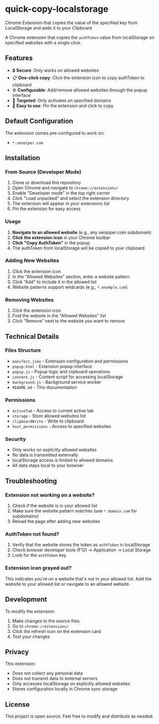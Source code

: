 # quick-copy-localstorage
Chrome Extension that copies the value of the specified key from LocalStorage and adds it to your Clipboard


A Chrome extension that copies the `authToken` value from localStorage on specified websites with a single click.

## Features

- 🔒 **Secure**: Only works on allowed websites
- 📋 **One-click copy**: Click the extension icon to copy authToken to clipboard
- ⚙️ **Configurable**: Add/remove allowed websites through the popup interface
- 🎯 **Targeted**: Only activates on specified domains
- 🔧 **Easy to use**: Pin the extension and click to copy

## Default Configuration

The extension comes pre-configured to work on:
- `*.senpiper.com`

## Installation

### From Source (Developer Mode)

1. Clone or download this repository
2. Open Chrome and navigate to `chrome://extensions/`
3. Enable "Developer mode" in the top right corner
4. Click "Load unpacked" and select the extension directory
5. The extension will appear in your extensions list
6. Pin the extension for easy access

### Usage

1. **Navigate to an allowed website** (e.g., any senpiper.com subdomain)
2. **Click the extension icon** in your Chrome toolbar
3. **Click "Copy AuthToken"** in the popup
4. The authToken from localStorage will be copied to your clipboard

### Adding New Websites

1. Click the extension icon
2. In the "Allowed Websites" section, enter a website pattern
3. Click "Add" to include it in the allowed list
4. Website patterns support wildcards (e.g., `*.example.com`)

### Removing Websites

1. Click the extension icon
2. Find the website in the "Allowed Websites" list
3. Click "Remove" next to the website you want to remove

## Technical Details

### Files Structure

- `manifest.json` - Extension configuration and permissions
- `popup.html` - Extension popup interface
- `popup.js` - Popup logic and clipboard operations
- `content.js` - Content script for accessing localStorage
- `background.js` - Background service worker
- `README.md` - This documentation

### Permissions

- `activeTab` - Access to current active tab
- `storage` - Store allowed websites list
- `clipboardWrite` - Write to clipboard
- `host_permissions` - Access to specified websites

### Security

- Only works on explicitly allowed websites
- No data is transmitted externally
- localStorage access is limited to allowed domains
- All data stays local to your browser

## Troubleshooting

### Extension not working on a website?

1. Check if the website is in your allowed list
2. Make sure the website pattern matches (use `*.domain.com` for subdomains)
3. Reload the page after adding new websites

### AuthToken not found?

1. Verify that the website stores the token as `authToken` in localStorage
2. Check browser developer tools (F12) → Application → Local Storage
3. Look for the `authToken` key

### Extension icon grayed out?

This indicates you're on a website that's not in your allowed list. Add the website to your allowed list or navigate to an allowed website.

## Development

To modify the extension:

1. Make changes to the source files
2. Go to `chrome://extensions/`
3. Click the refresh icon on the extension card
4. Test your changes

## Privacy

This extension:
- Does not collect any personal data
- Does not transmit data to external servers
- Only accesses localStorage on explicitly allowed websites
- Stores configuration locally in Chrome sync storage

## License

This project is open source. Feel free to modify and distribute as needed. 
